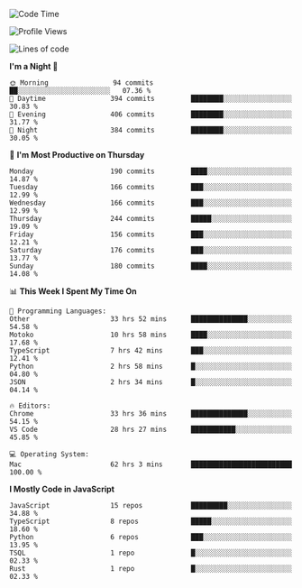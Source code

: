 <!--START_SECTION:waka-->
![Code Time](http://img.shields.io/badge/Code%20Time-2%2C599%20hrs%203%20mins-blue)

![Profile Views](http://img.shields.io/badge/Profile%20Views-0-blue)

![Lines of code](https://img.shields.io/badge/From%20Hello%20World%20I%27ve%20Written-3.4%20million%20lines%20of%20code-blue)

**I'm a Night 🦉** 

```text
🌞 Morning                94 commits          ██░░░░░░░░░░░░░░░░░░░░░░░   07.36 % 
🌆 Daytime                394 commits         ████████░░░░░░░░░░░░░░░░░   30.83 % 
🌃 Evening                406 commits         ████████░░░░░░░░░░░░░░░░░   31.77 % 
🌙 Night                  384 commits         ████████░░░░░░░░░░░░░░░░░   30.05 % 
```
📅 **I'm Most Productive on Thursday** 

```text
Monday                   190 commits         ████░░░░░░░░░░░░░░░░░░░░░   14.87 % 
Tuesday                  166 commits         ███░░░░░░░░░░░░░░░░░░░░░░   12.99 % 
Wednesday                166 commits         ███░░░░░░░░░░░░░░░░░░░░░░   12.99 % 
Thursday                 244 commits         █████░░░░░░░░░░░░░░░░░░░░   19.09 % 
Friday                   156 commits         ███░░░░░░░░░░░░░░░░░░░░░░   12.21 % 
Saturday                 176 commits         ███░░░░░░░░░░░░░░░░░░░░░░   13.77 % 
Sunday                   180 commits         ████░░░░░░░░░░░░░░░░░░░░░   14.08 % 
```


📊 **This Week I Spent My Time On** 

```text
💬 Programming Languages: 
Other                    33 hrs 52 mins      ██████████████░░░░░░░░░░░   54.58 % 
Motoko                   10 hrs 58 mins      ████░░░░░░░░░░░░░░░░░░░░░   17.68 % 
TypeScript               7 hrs 42 mins       ███░░░░░░░░░░░░░░░░░░░░░░   12.41 % 
Python                   2 hrs 58 mins       █░░░░░░░░░░░░░░░░░░░░░░░░   04.80 % 
JSON                     2 hrs 34 mins       █░░░░░░░░░░░░░░░░░░░░░░░░   04.14 % 

🔥 Editors: 
Chrome                   33 hrs 36 mins      ██████████████░░░░░░░░░░░   54.15 % 
VS Code                  28 hrs 27 mins      ███████████░░░░░░░░░░░░░░   45.85 % 

💻 Operating System: 
Mac                      62 hrs 3 mins       █████████████████████████   100.00 % 
```

**I Mostly Code in JavaScript** 

```text
JavaScript               15 repos            █████████░░░░░░░░░░░░░░░░   34.88 % 
TypeScript               8 repos             █████░░░░░░░░░░░░░░░░░░░░   18.60 % 
Python                   6 repos             ███░░░░░░░░░░░░░░░░░░░░░░   13.95 % 
TSQL                     1 repo              █░░░░░░░░░░░░░░░░░░░░░░░░   02.33 % 
Rust                     1 repo              █░░░░░░░░░░░░░░░░░░░░░░░░   02.33 % 
```




<!--END_SECTION:waka-->
